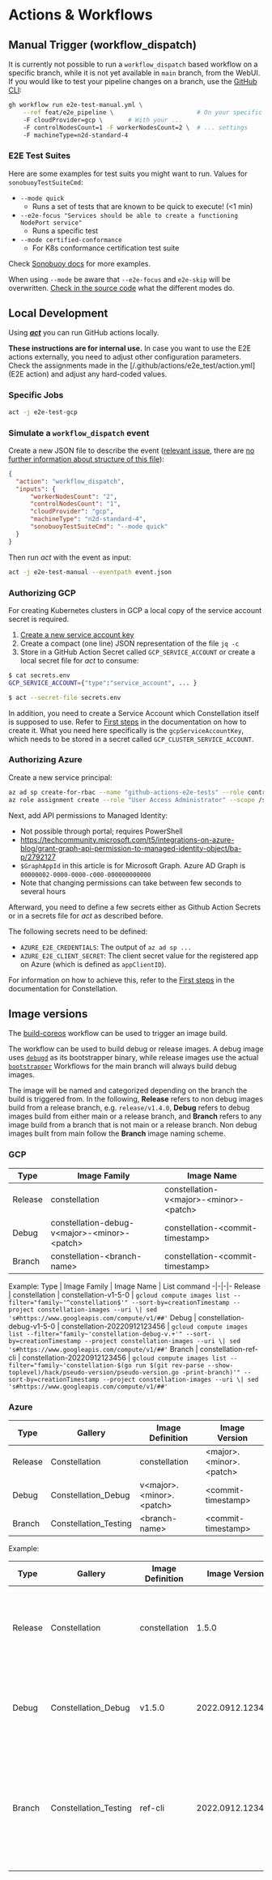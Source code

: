 # Actions & Workflows

## Manual Trigger (workflow_dispatch)

It is currently not possible to run a `workflow_dispatch` based workflow on a specific branch, while it is not yet available in `main` branch, from the WebUI. If you would like to test your pipeline changes on a branch, use the [GitHub CLI](https://github.com/cli/cli):

```bash
gh workflow run e2e-test-manual.yml \
    --ref feat/e2e_pipeline \                       # On your specific branch!
    -F cloudProvider=gcp \       # With your ...
    -F controlNodesCount=1 -F workerNodesCount=2 \  # ... settings
    -F machineType=n2d-standard-4
```

### E2E Test Suites

Here are some examples for test suits you might want to run. Values for `sonobuoyTestSuiteCmd`:

* `--mode quick`
    * Runs a set of tests that are known to be quick to execute! (<1 min)
* `--e2e-focus "Services should be able to create a functioning NodePort service"`
    * Runs a specific test
* `--mode certified-conformance`
    * For K8s conformance certification test suite

Check [Sonobuoy docs](https://sonobuoy.io/docs/latest/e2eplugin/) for more examples.

When using `--mode` be aware that `--e2e-focus` and `e2e-skip` will be overwritten. [Check in the source code](https://github.com/vmware-tanzu/sonobuoy/blob/e709787426316423a4821927b1749d5bcc90cb8c/cmd/sonobuoy/app/modes.go#L130) what the different modes do.

## Local Development
Using [***act***](https://github.com/nektos/act) you can run GitHub actions locally.

**These instructions are for internal use.**
In case you want to use the E2E actions externally, you need to adjust other configuration parameters.
Check the assignments made in the [/.github/actions/e2e_test/action.yml](E2E action) and adjust any hard-coded values.

### Specific Jobs

```bash
act -j e2e-test-gcp
```

### Simulate a `workflow_dispatch` event

Create a new JSON file to describe the event ([relevant issue](https://github.com/nektos/act/issues/332), there are [no further information about structure of this file](https://github.com/nektos/act/blob/master/pkg/model/github_context.go#L11)):

```json
{
  "action": "workflow_dispatch",
  "inputs": {
      "workerNodesCount": "2",
      "controlNodesCount": "1",
      "cloudProvider": "gcp",
      "machineType": "n2d-standard-4",
      "sonobuoyTestSuiteCmd": "--mode quick"
  }
}
```

Then run *act* with the event as input:

```bash
act -j e2e-test-manual --eventpath event.json
```

### Authorizing GCP

For creating Kubernetes clusters in GCP a local copy of the service account secret is required.

1. [Create a new service account key](https://console.cloud.google.com/iam-admin/serviceaccounts/details/112741463528383500960/keys?authuser=0&project=constellation-331613&supportedpurview=project)
2. Create a compact (one line) JSON representation of the file `jq -c`
3. Store in a GitHub Action Secret called `GCP_SERVICE_ACCOUNT` or create a local secret file for *act* to consume:

```bash
$ cat secrets.env
GCP_SERVICE_ACCOUNT={"type":"service_account", ... }

$ act --secret-file secrets.env
```

In addition, you need to create a Service Account which Constellation itself is supposed to use. Refer to [First steps](https://docs.edgeless.systems/constellation/getting-started/first-steps#create-a-cluster) in the documentation on how to create it. What you need here specifically is the `gcpServiceAccountKey`, which needs to be stored in a secret called `GCP_CLUSTER_SERVICE_ACCOUNT`.

### Authorizing Azure

Create a new service principal:

```bash
az ad sp create-for-rbac --name "github-actions-e2e-tests" --role contributor --scopes /subscriptions/0d202bbb-4fa7-4af8-8125-58c269a05435 --sdk-auth
az role assignment create --role "User Access Administrator" --scope /subscriptions/0d202bbb-4fa7-4af8-8125-58c269a05435 --assignee <SERVICE_PRINCIPAL_CLIENT_ID>
```

Next, add API permissions to Managed Identity:

* Not possible through portal; requires PowerShell
* <https://techcommunity.microsoft.com/t5/integrations-on-azure-blog/grant-graph-api-permission-to-managed-identity-object/ba-p/2792127>
* `$GraphAppId` in this article is for Microsoft Graph. Azure AD Graph is `00000002-0000-0000-c000-000000000000`
* Note that changing permissions can take between few seconds to several hours

Afterward, you need to define a few secrets either as Github Action Secrets or in a secrets file for *act* as described before.

The following secrets need to be defined:

* `AZURE_E2E_CREDENTIALS`: The output of `az ad sp ...`
* `AZURE_E2E_CLIENT_SECRET`: The client secret value for the registered app on Azure (which is defined as `appClientID`).

For information on how to achieve this, refer to the [First steps](https://docs.edgeless.systems/constellation/getting-started/first-steps) in the documentation for Constellation.

## Image versions

The [build-coreos](../workflows/build-coreos.yml) workflow can be used to trigger an image build.

The workflow can be used to build debug or release images.
A debug image uses [`debugd`](../../debugd/) as its bootstrapper binary, while release images use the actual [`bootstrapper`](../../bootstrapper/)
Workflows for the main branch will always build debug images.

The image will be named and categorized depending on the branch the build is triggered from.
In the following, __Release__ refers to non debug images build from a release branch, e.g. `release/v1.4.0`,
__Debug__ refers to debug images build from either main or a release branch,
and __Branch__ refers to any image build from a branch that is not main or a release branch.
Non debug images built from main follow the __Branch__ image naming scheme.

### GCP

Type | Image Family | Image Name
-|-|-
Release | constellation | constellation-v\<major\>-\<minor\>-\<patch\>
Debug | constellation-debug-v\<major\>-\<minor\>-\<patch\> | constellation-\<commit-timestamp\>
Branch | constellation-\<branch-name\> | constellation-\<commit-timestamp\>

Example:
Type | Image Family | Image Name | List command
-|-|-|-
Release | constellation | constellation-v1-5-0 | `gcloud compute images list --filter="family~'^constellation$'" --sort-by=creationTimestamp --project constellation-images --uri \| sed 's#https://www.googleapis.com/compute/v1/##'`
Debug | constellation-debug-v1-5-0 | constellation-20220912123456 | `gcloud compute images list --filter="family~'constellation-debug-v.+'" --sort-by=creationTimestamp --project constellation-images --uri \| sed 's#https://www.googleapis.com/compute/v1/##'`
Branch | constellation-ref-cli | constellation-20220912123456 | `gcloud compute images list --filter="family~'constellation-$(go run $(git rev-parse --show-toplevel)/hack/pseudo-version/pseudo-version.go -print-branch)'" --sort-by=creationTimestamp --project constellation-images --uri \| sed 's#https://www.googleapis.com/compute/v1/##'`

### Azure

Type | Gallery | Image Definition | Image Version
-|-|-|-
Release | Constellation | constellation | \<major\>.\<minor\>.\<patch\>
Debug | Constellation_Debug | v\<major\>.\<minor\>.\<patch\> | \<commit-timestamp\>
Branch | Constellation_Testing | \<branch-name\> | \<commit-timestamp\>

Example:

Type | Gallery | Image Definition | Image Version | List command | Community list command
-|-|-|-|-|-
Release | Constellation | constellation | 1.5.0 | `az sig image-version list --resource-group constellation-images --gallery-name Constellation_CVM --gallery-image-definition constellation --query "sort_by([], &publishingProfile.publishedDate)[].id" -o table` | `az sig image-version list-community --public-gallery-name ConstellationCVM-b3782fa0-0df7-4f2f-963e-fc7fc42663df --gallery-image-definition constellation --location northeurope`
Debug | Constellation_Debug | v1.5.0 | 2022.0912.123456 | `az sig image-version list --resource-group constellation-images --gallery-name Constellation_Debug_CVM --gallery-image-definition v1.5.0 --query "sort_by([], &publishingProfile.publishedDate)[].id" -o table` | `az sig image-version list-community --public-gallery-name ConstellationCVM-d1905bb0-a66c-497e-a9e6-4410ca7e3701 --gallery-image-definition v1.5.0 --location northeurope`
Branch | Constellation_Testing | ref-cli | 2022.0912.123456 | `az sig image-version list --resource-group constellation-images --gallery-name Constellation_Testing_CVM --gallery-image-definition $(go run $(git rev-parse --show-toplevel)/hack/pseudo-version/pseudo-version.go -print-branch) --query "sort_by([], &publishingProfile.publishedDate)[].id" -o table` | `az sig image-version list-community --public-gallery-name ConstellationCVM-d1905bb0-a66c-497e-a9e6-4410ca7e3701 --gallery-image-definition $(go run $(git rev-parse --show-toplevel)/hack/pseudo-version/pseudo-version.go -print-branch) --location northeurope`

